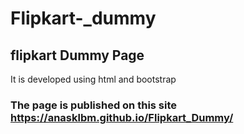 # Flipkart-_dummy
<h2>flipkart Dummy Page</h2>
<p>It is developed using html and bootstrap</p>
<h3>The page is published on this site <a href="https://anasklbm.github.io/Flipkart_Dummy/"> https://anasklbm.github.io/Flipkart_Dummy/</a></h3>
